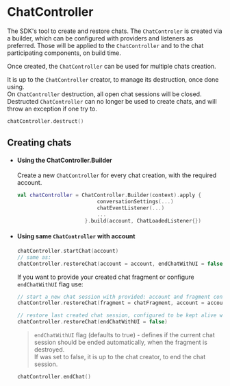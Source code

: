 # ChatController
The SDK's tool to create and restore chats.
The `ChatControler` is created via a builder, which can be configured with providers and listeners as preferred. Those will be applied to the `ChatController` and to the chat participating components, on build time.

Once created, the `ChatController` can be used for multiple chats creation.

It is up to the `ChatController` creator, to manage its destruction, once done using.   
On `ChatController` destruction, all open chat sessions will be closed.   
Destructed `ChatController` can no longer be used to create chats, and will throw an exception if one try to.
```kotlin
chatController.destruct()
```

## Creating chats
- #### Using the ChatController.Builder
  Create a new `ChatController` for every chat creation, with the required account.
  ```kotlin
  val chatController = ChatController.Builder(context).apply {
                            conversationSettings(...)
                            chatEventListener(...)
                            ...
                        }.build(account, ChatLoadedListener{})
  ```

- #### Using same `ChatController` with account 
  ```kotlin
  chatController.startChat(account)
  // same as:
  chatController.restoreChat(account = account, endChatWithUI = false)
  ```
  If you want to provide your created chat fragment or configure `endChatWithUI` flag use:

  ```kotlin
  // start a new chat session with provided: account and fragment configured to be kept alive when UI was removed (manual destruction):
  chatController.restoreChat(fragment = chatFragment, account = account, endChatWithUI = false)

  // restore last created chat session, configured to be kept alive when UI was removed (manual destruction).
  chatController.restoreChat(endChatWithUI = false)
  ```
  > `endChatWithUI` flag (defaults to true) - defines if the current chat session should be ended automatically, when the fragment is destroyed.   
  If was set to false, it is up to the chat creator, to end the chat session.
  ```kotlin
  chatController.endChat()
  ```
